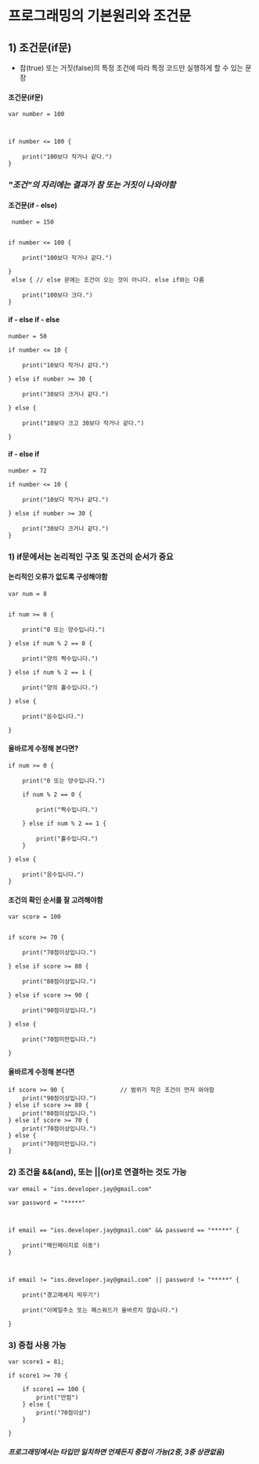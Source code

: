 # 프로그래밍의 기본원리와 조건문

## 1) 조건문(if문)

- 참(true) 또는 거짓(false)의 특정 조건에 따라 특정 코드만 실행하게 할 수 있는 문장

#### 조건문(if문)

```
var number = 100



if number <= 100 {

    print("100보다 작거나 같다.")
}

```

### _"조건"의 자리에는 결과가 참 또는 거짓이 나와야함_

#### 조건문(if - else)

```
 number = 150


if number <= 100 {

    print("100보다 작거나 같다.")

}
 else { // else 문에는 조건이 오는 것이 아니다. else if와는 다름

    print("100보다 크다.")
}

```

#### if - else if - else

```
number = 50

if number <= 10 {

    print("10보다 작거나 같다.")

} else if number >= 30 {

    print("30보다 크거나 같다.")

} else {

    print("10보다 크고 30보다 작거나 같다.")

}
```

#### if - else if

```
number = 72

if number <= 10 {

    print("10보다 작거나 같다.")

} else if number >= 30 {

    print("30보다 크거나 같다.")
}

```

### 1) if문에서는 논리적인 구조 및 조건의 순서가 중요

#### 논리적인 오류가 없도록 구성해야함

```
var num = 8


if num >= 0 {

    print("0 또는 양수입니다.")

} else if num % 2 == 0 {

    print("양의 짝수입니다.")

} else if num % 2 == 1 {

    print("양의 홀수입니다.")

} else {

    print("음수입니다.")

}

```

#### 올바르게 수정해 본다면?

```
if num >= 0 {

    print("0 또는 양수입니다.")

    if num % 2 == 0 {

        print("짝수입니다.")

    } else if num % 2 == 1 {

        print("홀수입니다.")
    }

} else {

    print("음수입니다.")
}

```

#### 조건의 확인 순서를 잘 고려해야함

```
var score = 100


if score >= 70 {

    print("70점이상입니다.")

} else if score >= 80 {

    print("80점이상입니다.")

} else if score >= 90 {

    print("90점이상입니다.")

} else {

    print("70점미만입니다.")

}

```

#### 올바르게 수정해 본다면

```
if score >= 90 {                // 범위가 작은 조건이 먼저 와야함
    print("90점이상입니다.")
} else if score >= 80 {
    print("80점이상입니다.")
} else if score >= 70 {
    print("70점이상입니다.")
} else {
    print("70점미만입니다.")
}

```

### 2) 조건을 &&(and), 또는 ||(or)로 연결하는 것도 가능

```
var email = "ios.developer.jay@gmail.com"

var password = "*****"



if email == "ios.developer.jay@gmail.com" && password == "*****" {

    print("메인페이지로 이동")
}



if email != "ios.developer.jay@gmail.com" || password != "*****" {

    print("경고메세지 띄우기")

    print("이메일주소 또는 패스워드가 올바르지 않습니다.")

}

```

### 3) 중첩 사용 가능

```
var score1 = 81;

if score1 >= 70 {

    if score1 == 100 {
        print("만점")
    } else {
        print("70점이상")
    }

}
```

#### _프로그래밍에서는 타입만 일치하면 언제든지 중첩이 가능(2중, 3중 상관없음)_
